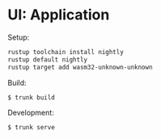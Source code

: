 # UI: Application

Setup:

```bash
rustup toolchain install nightly
rustup default nightly
rustup target add wasm32-unknown-unknown
```

Build:

```bash
$ trunk build
```

Development:

```bash
$ trunk serve
```
